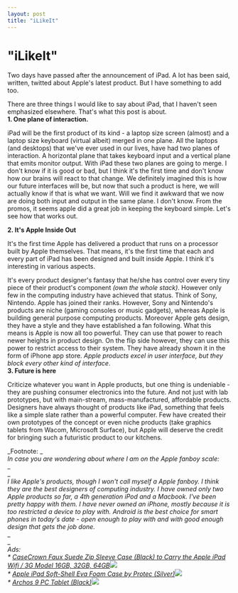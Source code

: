 ```yaml
---
layout: post
title: "iLikeIt"
---
```

"iLikeIt"
===
Two days have passed after the announcement of iPad. A lot has been said, written, twitted about Apple's latest product. But I have something to add too.  

There are three things I would like to say about iPad, that I haven't seen emphasized elsewhere. That's what this post is about.  
**1\. One plane of interaction.**  
  
iPad will be the first product of its kind - a laptop size screen (almost) and a laptop size keyboard (virtual albeit) merged in one plane. All the laptops (and desktops) that we've ever used in our lives, have had two planes of interaction. A horizontal plane that takes keyboard input and a vertical plane that emits monitor output. With iPad these two planes are going to merge. I don't know if it is good or bad, but I think it's the first time and don't know how our brains will react to that change. We definitely imagined this is how our future interfaces will be, but now that such a product is here, we will actually know if that is what we want. Will we find it awkward that we now are doing both input and output in the same plane. I don't know. From the promos, it seems apple did a great job in keeping the keyboard simple. Let's see how that works out.  
  

**2\. It's Apple Inside Out**

  
It's the first time Apple has delivered a product that runs on a processor built by Apple themselves. That means, it's the first time that each and every part of iPad has been designed and built inside Apple. I think it's interesting in various aspects. 

  
It's every product designer's fantasy that he/she has control over every tiny piece of their product's component _(own the whole stack)_. However only few in the computing industry have achieved that status. Think of Sony, Nintendo. Apple has joined their ranks. However, Sony and Nintendo's products are niche (gaming consoles or music gadgets), whereas Apple is building general purpose computing products. Moreover Apple gets design, they have a style and they have established a fan following. What this means is Apple is now all too powerful. They can use that power to reach newer heights in product design. On the flip side however, they can use this power to restrict access to their system. They have already shown it in the form of iPhone app store. _Apple products excel in user interface, but they block every other kind of interface_.  
**3\. Future is here**  
  
Criticize whatever you want in Apple products, but one thing is undeniable - they are pushing consumer electronics into the future. And not just with lab prototypes, but with main-stream, mass-manufactured, affordable products. Designers have always thought of products like iPad, something that feels like a simple slate rather than a powerful computer. Few have created their own prototypes of the concept or even niche products (take graphics tablets from Wacom, Microsoft Surface), but Apple will deserve the credit for bringing such a futuristic product to our kitchens.  
  
  
_Footnote: _  
_In case you are wondering about where I am on the Apple fanboy scale:_  
_  
_  
_I like Apple's products, though I won't call myself a Apple fanboy. I think they are the best designers of computing industry. I have owned only two Apple products so far, a 4th generation iPod and a Macbook. I've been pretty happy with them. I have never owned an iPhone, mostly because it is too restricted a device to play with. Android is the best choice for smart phones in today's date - open enough to play with and with good enough design that gets the job done._  
_  
_  
_Ads:_  
_\* [CaseCrown Faux Suede Zip Sleeve Case (Black) to Carry the Apple iPad Wifi / 3G Model 16GB, 32GB, 64GB][0]![](http://www.assoc-amazon.com/e/ir?t=myfreq-20&l=btl&camp=213689&creative=392969&o=1&a=B0036BKOYC)_  
_\* [Apple iPad Soft-Shell Eva Foam Case by Protec (Silver)][1]![](http://www.assoc-amazon.com/e/ir?t=myfreq-20&l=btl&camp=213689&creative=392969&o=1&a=B0037YFAME)_  
_\* [Archos 9 PC Tablet (Black)][2]![](http://www.assoc-amazon.com/e/ir?t=myfreq-20&l=btl&camp=213689&creative=392969&o=1&a=B002V3C4F8)_

[0]: http://www.amazon.com/CaseCrown-Suede-Sleeve-Black-Carry/dp/B0036BKOYC?ie=UTF8&tag=myfreq-20&link_code=btl&camp=213689&creative=392969
[1]: http://www.amazon.com/Apple-iPad-Soft-Shell-Protec-Silver/dp/B0037YFAME?ie=UTF8&tag=myfreq-20&link_code=btl&camp=213689&creative=392969
[2]: http://www.amazon.com/Archos-9-PC-Tablet-Black/dp/B002V3C4F8?ie=UTF8&tag=myfreq-20&link_code=btl&camp=213689&creative=392969
